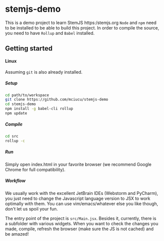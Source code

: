 # stemjs-demo

This is a demo project to learn StemJS https:/stemjs.org
`Node` and `npm` need to be installed to be able to build this project.
In order to compile the source, you need to have `Rollup` and `Babel` installed.

## Getting started

#### Linux

Assuming `git` is also already installed.

##### Setup

```bash
cd path/to/workspace
git clone https://github.com/mciucu/stemjs-demo
cd stemjs-demo
npm install -g babel-cli rollup
npm update
```

##### Compile

```bash
cd src
rollup -c
```

##### Run

Simply open index.html in your favorite browser (we recommend Google Chrome for full compatibility).

##### Workflow

We usually work with the excellent JetBrain IDEs (Webstorm and PyCharm),
you just need to change the Javascript language version to JSX to work optimally with them.
You can use vim/emacs/whatever else you like though, don't let us spoil your fun.

The entry point of the project is `src/Main.jsx`. Besides it, currently, there is a subfolder with various widgets.
When you want to check the changes you made, compile, refresh the browser (make sure the JS is not cached) and be amazed!
